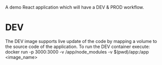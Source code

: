 A demo React application which will have a DEV & PROD workflow.

DEV
===
The DEV image supports live update of the code by mapping a volume to the source code of the application.
To run the DEV container execute: docker run -p 3000:3000 -v /app/node_modules -v $(pwd)/app:/app <image_name>